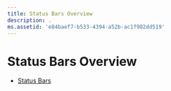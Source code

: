 ```yaml
---
title: Status Bars Overview
description: .
ms.assetid: 'e84baef7-b533-4394-a52b-ac1f902dd519'
---
```


# Status Bars Overview

-   [Status Bars](status-bars.md)

 

 




